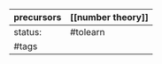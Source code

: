 | precursors | [[number theory]] |
| ---------- | ----------------- |
| status:    | #tolearn          |
| #tags      |                   |
